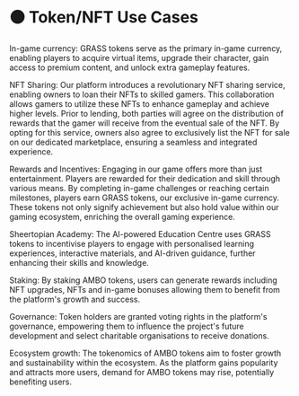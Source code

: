 # 🟠 Token/NFT Use Cases

In-game currency: GRASS tokens serve as the primary in-game currency, enabling players to acquire virtual items, upgrade their character, gain access to premium content, and unlock extra gameplay features.

NFT Sharing: Our platform introduces a revolutionary NFT sharing service, enabling owners to loan their NFTs to skilled gamers. This collaboration allows gamers to utilize these NFTs to enhance gameplay and achieve higher levels. Prior to lending, both parties will agree on the distribution of rewards that the gamer will receive from the eventual sale of the NFT. By opting for this service, owners also agree to exclusively list the NFT for sale on our dedicated marketplace, ensuring a seamless and integrated experience.

Rewards and Incentives: Engaging in our game offers more than just entertainment. Players are rewarded for their dedication and skill through various means. By completing in-game challenges or reaching certain milestones, players earn GRASS tokens, our exclusive in-game currency. These tokens not only signify achievement but also hold value within our gaming ecosystem, enriching the overall gaming experience.

Sheertopian Academy: The AI-powered Education Centre uses GRASS tokens to incentivise players to engage with personalised learning experiences, interactive materials, and AI-driven guidance, further enhancing their skills and knowledge.

Staking: By staking AMBO tokens, users can generate rewards including NFT upgrades, NFTs and in-game bonuses allowing them to benefit from the platform's growth and success.

Governance: Token holders are granted voting rights in the platform's governance, empowering them to influence the project's future development and select charitable organisations to receive donations.

Ecosystem growth: The tokenomics of AMBO tokens aim to foster growth and sustainability within the ecosystem. As the platform gains popularity and attracts more users, demand for AMBO tokens may rise, potentially benefiting users.
